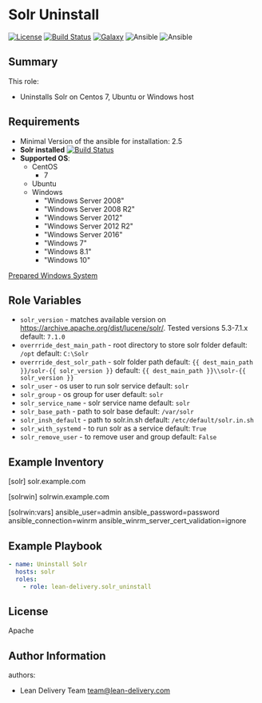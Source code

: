 Solr Uninstall
=========
[![License](https://img.shields.io/badge/license-Apache-green.svg?style=flat)](https://raw.githubusercontent.com/lean-delivery/ansible-role-solr-uninstall/master/LICENSE)
[![Build Status](https://travis-ci.org/lean-delivery/ansible-role-solr-uninstall.svg?branch=master)](https://travis-ci.org/lean-delivery/ansible-role-solr-uninstall)
[![Galaxy](https://img.shields.io/badge/galaxy-lean__delivery.solr__uninstall-blue.svg)](https://galaxy.ansible.com/lean_delivery/solr_uninstall)
![Ansible](https://img.shields.io/ansible/role/d/30178.svg)
![Ansible](https://img.shields.io/badge/dynamic/json.svg?label=min_ansible_version&url=https%3A%2F%2Fgalaxy.ansible.com%2Fapi%2Fv1%2Froles%2F30178%2F&query=$.min_ansible_version)
## Summary

This role:
  - Uninstalls Solr on Centos 7, Ubuntu or Windows host

Requirements
------------
  - Minimal Version of the ansible for installation: 2.5
  - **Solr installed** [![Build Status](https://travis-ci.org/lean-delivery/ansible-role-solr-standalone.svg?branch=master)](https://travis-ci.org/lean-delivery/ansible-role-solr-standalone)
  - **Supported OS**:
    - CentOS
      - 7
    - Ubuntu
    - Windows
      - "Windows Server 2008"
      - "Windows Server 2008 R2"
      - "Windows Server 2012"
      - "Windows Server 2012 R2"
      - "Windows Server 2016"
      - "Windows 7"
      - "Windows 8.1"
      - "Windows 10"

[Prepared Windows System](https://docs.ansible.com/ansible/latest/user_guide/windows_setup.html)

## Role Variables
  - `solr_version` - matches available version on https://archive.apache.org/dist/lucene/solr/. Tested versions 5.3-7.1.x
    default: `7.1.0`
  - `overrride_dest_main_path` - root directory to store solr folder
    default: `/opt`
    default: `C:\Solr`
  - `overrride_dest_solr_path` - solr folder path
    default: `{{ dest_main_path }}/solr-{{ solr_version }}`
    default: `{{ dest_main_path }}\\solr-{{ solr_version }}`
  - `solr_user` - os user to run solr service
    default: `solr`
  - `solr_group` - os group for user
    default: `solr`
  - `solr_service_name` - solr service name
    default: `solr`
  - `solr_base_path` - path to solr base
    default: `/var/solr`
  - `solr_insh_default` - path to solr.in.sh
    default: `/etc/default/solr.in.sh`
  - `solr_with_systemd` - to run solr as a service
    default: `True`
  - `solr_remove_user` - to remove user and group
    default: `False`

Example Inventory
----------------
[solr]
solr.example.com

[solrwin]
solrwin.example.com

[solrwin:vars]
ansible_user=admin
ansible_password=password
ansible_connection=winrm
ansible_winrm_server_cert_validation=ignore

Example Playbook
----------------

```yml
- name: Uninstall Solr
  hosts: solr
  roles:
    - role: lean-delivery.solr_uninstall
```

License
-------

Apache

Author Information
------------------

authors:
  - Lean Delivery Team <team@lean-delivery.com>
